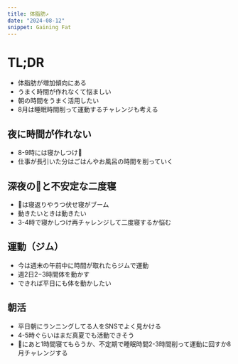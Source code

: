 ```yaml
---
title: 体脂肪↗
date: "2024-08-12"
snippet: Gaining Fat
---
```


# TL;DR

- 体脂肪が増加傾向にある
- うまく時間が作れなくて悩ましい
- 朝の時間をうまく活用したい
- 8月は睡眠時間削って運動するチャレンジも考える

## 夜に時間が作れない

- 8-9時には寝かしつけ🍼
- 仕事が長引いた分はごはんやお風呂の時間を削っていく

## 深夜の🍼と不安定な二度寝

- 👶は寝返りやうつ伏せ寝がブーム
- 動きたいときは動きたい
- 3-4時で寝かしつけ再チャレンジして二度寝するか悩む

## 運動（ジム）

- 今は週末の午前中に時間が取れたらジムで運動
- 週2日2−3時間体を動かす
- できれば平日にも体を動かしたい

## 朝活

- 平日朝にランニングしてる人をSNSでよく見かける
- 4-5時ぐらいはまだ真夏でも活動できそう
- 👶にあと1時間寝てもらうか、不定期で睡眠時間2-3時間削って運動に回すか8月チャレンジする
